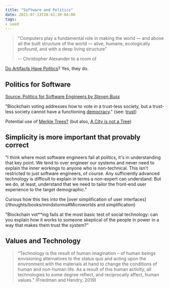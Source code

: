 ```yaml
---
title: "Software and Politics"
date: 2021-07-13T16:41:38-04:00
tags:
- seed
---
```


> "Computers play a fundamental role in making the world — and above all the built structure of the world — alive, humane, ecologically profound, and with a deep living structure"
> 
> -- Christopher Alexander to a room of 

[Do Artifacts Have Politics](thoughts/Do%20Artifacts%20Have%20Politics.md)? Yes, they do.

## Politics for Software
[Source: Politics for Software Engineers by *Steven Buss*](https://sbuss.substack.com/p/politics-for-software-engineers-part-2)

"Blockchain voting addresses how to vote in a trust-less society, but a trust-less society cannot have a functioning [democracy](thoughts/democracy.md)." (see: [trust](thoughts/trust.md))

Potential use of [Merkle Trees?](https://en.wikipedia.org/wiki/Merkle_tree) (but also, [A City is not a Tree](thoughts/A%20City%20is%20not%20a%20Tree.md))

## Simplicity is more important that provably correct
"I think where most software engineers fail at politics, it's in understanding that key point. We tend to over engineer our systems and never need to explain the inner workings to anyone who is non-technical. This isn't restricted to just software engineers, of course. Any sufficiently advanced technology is difficult to explain in terms a non-expert can understand. But we do, at least, understand that we need to tailor the front-end user experience to the target demographic."

Curious how this ties into the [over simplification of user interfaces](/thoughts/books/mindstorms#Microworlds and simplification)

"Blockchain vot**ing fails at the most basic test of social technology: can you explain how it works to someone skeptical of the people in power in a way that makes them trust the system?"

## Values and Technology
> "Technology is the result of human imagination – of human beings envisioning alternatives to the status quo and acting upon the environment with the materials at hand to change the conditions of human and non-human life. As a result of this human activity, all technologies to some degree reflect, and reciprocally affect, human values." (Friedman and Hendry, 2019)